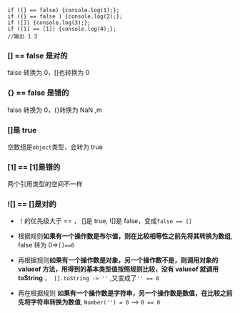 ```
if ([] == false) {console.log(1);};
if ({} == false ) {console.log(2);};
if ([]) {console.log(3);};
if ([1] == [1]) {console.log(4);};
//输出 1 3
```

### [] == false 是对的

false 转换为 0，[]也转换为 0

### {} == false 是错的

false 转换为 0，{}转换为 NaN
,m

### []是 true

空数组是`object`类型，会转为 true

### [1] == [1]是错的

两个引用类型的空间不一样

### ![] == []是对的

- ！的优先级大于 == ， []是 true, ![]是 false，变成`false == []`
- 根据规则**如果有一个操作数是布尔值，则在比较相等性之前先将其转换为数组**, false 转为 0=>`[]==0`
- 再根据规则**如果有一个操作数是对象，另一个操作数不是，则调用对象的 valueof 方法，用得到的基本类型值按照规则比较，没有 valueof 就调用 toString** ，` [].toString -> ''` ,又变成了`'' == 0`

- 再在根据规则 **如果有一个操作数是字符串，另一个操作数是数值，在比较之前先将字符串转换为数值**, `Number('') = 0` --> `0 == 0`
